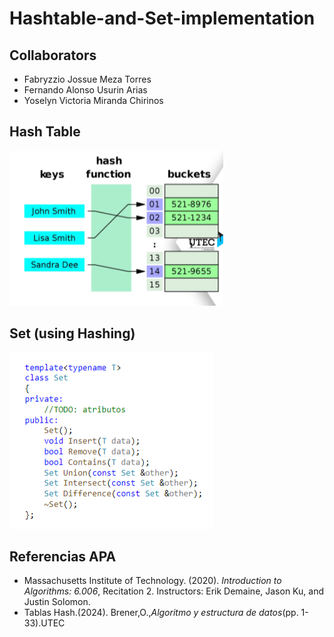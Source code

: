 # Hashtable-and-Set-implementation
## Collaborators
- Fabryzzio Jossue Meza Torres
- Fernando Alonso Usurin Arias
- Yoselyn Victoria Miranda Chirinos
## Hash Table
![](hash.png)
## Set (using Hashing)
![](set.png)
## Referencias APA
- Massachusetts Institute of Technology. (2020). *Introduction to Algorithms: 6.006*, Recitation 2. Instructors: Erik Demaine, Jason Ku, and Justin Solomon.
- Tablas Hash.(2024). Brener,O.,*Algoritmo y estructura de datos*(pp. 1-33).UTEC
